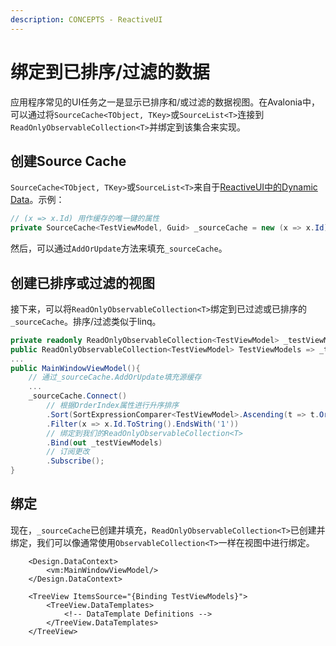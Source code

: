 ```yaml
---
description: CONCEPTS - ReactiveUI
---
```

# 绑定到已排序/过滤的数据

应用程序常见的UI任务之一是显示已排序和/或过滤的数据视图。在Avalonia中，可以通过将`SourceCache<TObject, TKey>`或`SourceList<T>`连接到`ReadOnlyObservableCollection<T>`并绑定到该集合来实现。

## 创建Source Cache

`SourceCache<TObject, TKey>`或`SourceList<T>`来自于[ReactiveUI中的Dynamic Data](https://www.reactiveui.net/docs/handbook/collections/)。示例：

```csharp
// (x => x.Id) 用作缓存的唯一键的属性
private SourceCache<TestViewModel, Guid> _sourceCache = new (x => x.Id);
```

然后，可以通过`AddOrUpdate`方法来填充`_sourceCache`。

## 创建已排序或过滤的视图

接下来，可以将`ReadOnlyObservableCollection<T>`绑定到已过滤或已排序的`_sourceCache`。排序/过滤类似于linq。

```csharp
private readonly ReadOnlyObservableCollection<TestViewModel> _testViewModels;
public ReadOnlyObservableCollection<TestViewModel> TestViewModels => _testViewModels;
...
public MainWindowViewModel(){
    // 通过_sourceCache.AddOrUpdate填充源缓存
    ...
    _sourceCache.Connect()
        // 根据OrderIndex属性进行升序排序
        .Sort(SortExpressionComparer<TestViewModel>.Ascending(t => t.OrderIndex))
        .Filter(x => x.Id.ToString().EndsWith('1'))
        // 绑定到我们的ReadOnlyObservableCollection<T>
        .Bind(out _testViewModels)
        // 订阅更改
        .Subscribe();
}
```

## 绑定

现在，`_sourceCache`已创建并填充，`ReadOnlyObservableCollection<T>`已创建并绑定，我们可以像通常使用`ObservableCollection<T>`一样在视图中进行绑定。

```markup
    <Design.DataContext>
        <vm:MainWindowViewModel/>
    </Design.DataContext>

    <TreeView ItemsSource="{Binding TestViewModels}">
        <TreeView.DataTemplates>
            <!-- DataTemplate Definitions -->
        </TreeView.DataTemplates> 
    </TreeView>
```